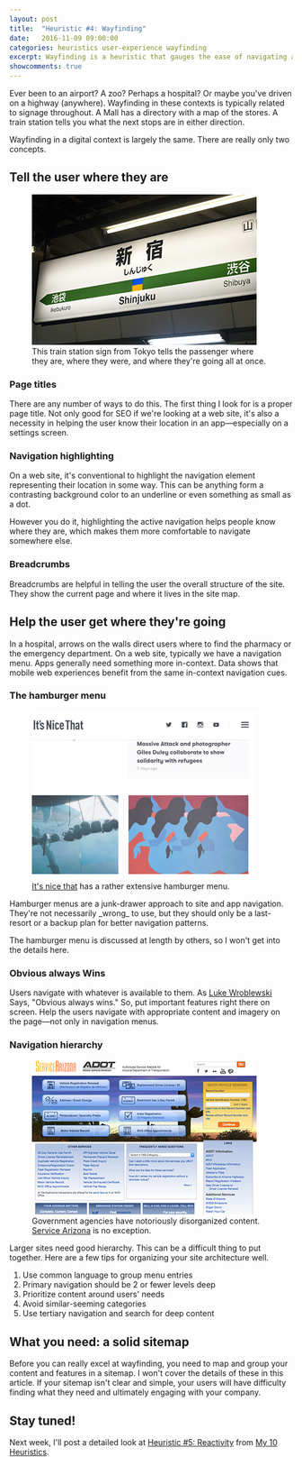 ```yaml
---
layout: post
title:  "Heuristic #4: Wayfinding"
date:   2016-11-09 09:00:00
categories: heuristics user-experience wayfinding
excerpt: Wayfinding is a heuristic that gauges the ease of navigating an app. It's about telling the user where they are as well as how to get where they want to go.
showcomments: true
---
```


Ever been to an airport? A zoo? Perhaps a hospital? Or maybe you've driven on a highway (anywhere). Wayfinding in these contexts is typically related to signage throughout. A Mall has a directory with a map of the stores. A train station tells you what the next stops are in either direction.

Wayfinding in a digital context is largely the same. There are really only two concepts.

## Tell the user where they are

<figure class="img-right width-400"><img  src="/media/2016/11/Shinjuku_station_sign.jpg" alt="Japanese train station sign">
<figcaption>This train station sign from Tokyo tells the passenger where they are, where they were, and where they're going all at once.</figcaption>
</figure>

### Page titles

There are any number of ways to do this. The first thing I look for is a proper page title. Not only good for SEO if we're looking at a web site, it's also a necessity in helping the user know their location in an app&mdash;especially on a settings screen.

### Navigation highlighting

On a web site, it's conventional to highlight the navigation element representing their location in some way. This can be anything form a contrasting background color to an underline or even something as small as a dot.

However you do it, highlighting the active navigation helps people know where they are, which makes them more comfortable to navigate somewhere else.

### Breadcrumbs

Breadcrumbs are helpful in telling the user the overall structure of the site. They show the current page and where it lives in the site map.

## Help the user get where they're going

In a hospital, arrows on the walls direct users where to find the pharmacy or the emergency department. On a web site, typically we have a navigation menu. Apps generally need something more in-context. Data shows that mobile web experiences benefit from the same in-context navigation cues.

### The hamburger menu

<figure class="img-right width-400"><img  src="/media/2016/11/hamburger-menu.gif" alt="Example of a hamburger menu opening">
<figcaption><a href="https://www.itsnicethat.com/">It's nice that</a> has a rather extensive hamburger menu.</figcaption>
</figure>
Hamburger menus are a junk-drawer approach to site and app navigation. They're not necessarily _wrong_ to use, but they should only be a last-resort or a backup plan for better navigation patterns.

The hamburger menu is discussed at length by others, so I won't get into the details here.

### Obvious always Wins

Users navigate with whatever is available to them. As [Luke Wroblewski](https://www.lukew.com) Says, "Obvious always wins." So, put important features right there on screen. Help the users navigate with appropriate content and imagery on the page&mdash;not only in navigation menus.

### Navigation hierarchy

<figure class="img-right width-400"><img  src="/media/2016/11/servicearizona.jpg" alt="servicearizona.com screenshot">
<figcaption>Government agencies have notoriously disorganized content.  <a href="https://servicearizona.com">Service Arizona</a> is no exception.</figcaption>
</figure>
Larger sites need good hierarchy. This can be a difficult thing to put together. Here are a few tips for organizing your site architecture well.

1. Use common language to group menu entries
2. Primary navigation should be 2 or fewer levels deep
3. Prioritize content around users' needs
4. Avoid similar-seeming categories
5. Use tertiary navigation and search for deep content

## What you need: a solid sitemap

Before you can really excel at wayfinding, you need to map and group your content and features in a sitemap. I won't cover the details of these in this article. If your sitemap isn't clear and simple, your users will have difficulty finding what they need and ultimately engaging with your company.

## Stay tuned!

Next week, I'll post a detailed look at [Heuristic #5: Reactivity](/heuristics/user-experience/interactivity/2016/12/17/heuristic-5-interactivity.html) from [My 10 Heuristics](/heuristics/user-experience/2016/10/07/heuristics-overview.html).
